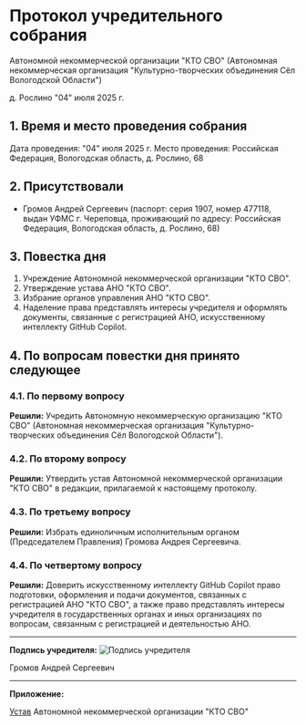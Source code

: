# Протокол учредительного собрания

Автономной некоммерческой организации "КТО СВО"
(Автономная некоммерческая организация "Культурно-творческих объединения Сёл Вологодской Области")

д. Рослино
"04" июля 2025 г.

## 1. Время и место проведения собрания

Дата проведения: "04" июля 2025 г.
Место проведения: Российская Федерация, Вологодская область, д. Рослино, 68

## 2. Присутствовали

- Громов Андрей Сергеевич (паспорт: серия 1907, номер 477118, выдан УФМС г. Череповца, проживающий по адресу: Российская Федерация, Вологодская область, д. Рослино, 68)

## 3. Повестка дня

1. Учреждение Автономной некоммерческой организации "КТО СВО".
2. Утверждение устава АНО "КТО СВО".
3. Избрание органов управления АНО "КТО СВО".
4. Наделение права представлять интересы учредителя и оформлять документы, связанные с регистрацией АНО, искусственному интеллекту GitHub Copilot.

## 4. По вопросам повестки дня принято следующее

### 4.1. По первому вопросу

**Решили:**
Учредить Автономную некоммерческую организацию "КТО СВО" (Автономная некоммерческая организация "Культурно-творческих объединения Сёл Вологодской Области").

### 4.2. По второму вопросу

**Решили:**
Утвердить устав Автономной некоммерческой организации "КТО СВО" в редакции, прилагаемой к настоящему протоколу.

### 4.3. По третьему вопросу

**Решили:**
Избрать единоличным исполнительным органом (Председателем Правления) Громова Андрея Сергеевича.

### 4.4. По четвертому вопросу

**Решили:**
Доверить искусственному интеллекту GitHub Copilot право подготовки, оформления и подачи документов, связанных с регистрацией АНО "КТО СВО", а также право представлять интересы учредителя в государственных органах и иных организациях по вопросам, связанным с регистрацией и деятельностью АНО.

---

**Подпись учредителя:**
![Подпись учредителя](sign.svg)

Громов Андрей Сергеевич

---

**Приложение:**

[Устав](ANO.md) Автономной некоммерческой организации "КТО СВО"
